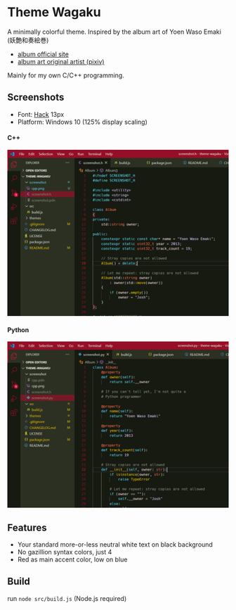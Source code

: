 # Theme Wagaku

A minimally colorful theme. Inspired by the album art of Yoen Waso Emaki (妖艶和奏絵巻)

- [album official site](https://avex.jp/yoen/)
- [album art original artist (pixiv)](https://www.pixiv.net/users/708358)

Mainly for my own C/C++ programming.

## Screenshots

- Font: [Hack](https://sourcefoundry.org/hack/) 13px
- Platform: Windows 10 (125% display scaling)

#### C++

![cpp.png](https://raw.githubusercontent.com/joshvictor1024/wagaku-theme/master/screenshot/cpp.png "C++")

#### Python

![py.png](https://raw.githubusercontent.com/joshvictor1024/wagaku-theme/master/screenshot/py.png "Python")

## Features

- Your standard more-or-less neutral white text on black background
- No gazillion syntax colors, just 4
- Red as main accent color, low on blue

## Build

run `node src/build.js` (Node.js required)